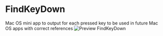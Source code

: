 # FindKeyDown
Mac OS  mini app to output for each pressed key to be used in future Mac OS apps with correct references 
![Preview FindKeyDown](https://github.com/user-attachments/assets/c17ea462-c4f9-4450-8443-bf417750894b)
